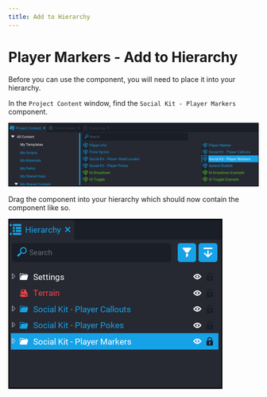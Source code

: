 ```yaml
---
title: Add to Hierarchy
---
```


# Player Markers - Add to Hierarchy

Before you can use the component, you will need to place it into your hierarchy.

In the `Project Content` window, find the `Social Kit - Player Markers` component.

![](../images/markers_hierarchy.png)

Drag the component into your hierarchy which should now contain the component like so.

![](../images/markers_hierarchy2.png)